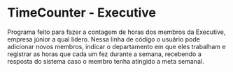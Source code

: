 # TimeCounter - Executive
Programa feito para fazer a contagem de horas dos membros da Executive, empresa júnior a qual lidero. Nessa linha de código o usuário pode adicionar novos membros, indicar o departamento em que eles trabalham e registrar as horas que cada um fez durante a semana, recebendo a resposta do sistema caso o membro tenha atingido a meta semanal.

